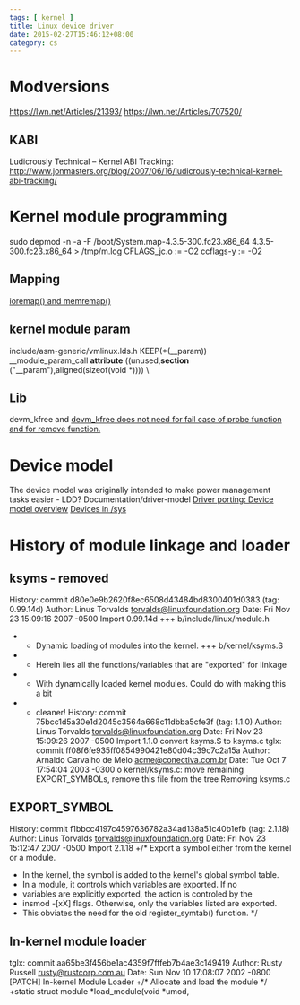 ```yaml
---
tags: [ kernel ] 
title: Linux device driver
date: 2015-02-27T15:46:12+08:00 
category: cs
---
```


# Modversions
https://lwn.net/Articles/21393/
https://lwn.net/Articles/707520/
## KABI 
Ludicrously Technical – Kernel ABI Tracking: http://www.jonmasters.org/blog/2007/06/16/ludicrously-technical-kernel-abi-tracking/

# Kernel module programming
sudo depmod -n -a -F /boot/System.map-4.3.5-300.fc23.x86_64  4.3.5-300.fc23.x86_64 > /tmp/m.log
CFLAGS_jc.o := -O2 
ccflags-y := -O2
## Mapping
[ioremap() and memremap()](https://lwn.net/Articles/653585/)
## kernel module param
include/asm-generic/vmlinux.lds.h
                KEEP(*(__param))                                        \
__module_param_call
__attribute__ ((unused,__section__ ("__param"),aligned(sizeof(void *)))) \
## Lib
devm_kfree and [devm_kfree does not need for fail case of probe function and for remove function.](http://lists.freedesktop.org/archives/dri-devel/2013-May/038943.html)

# Device model
The device model was originally intended to make power management tasks easier - LDD?
Documentation/driver-model
[Driver porting: Device model overview](http://lwn.net/Articles/31185/)
[Devices in /sys](https://lwn.net/Articles/604413/)

# History of module linkage and loader
## ksyms - removed
History: commit d80e0e9b2620f8ec6508d43484bd8300401d0383 (tag: 0.99.14d)
Author: Linus Torvalds <torvalds@linuxfoundation.org>
Date:   Fri Nov 23 15:09:16 2007 -0500
    Import 0.99.14d
+++ b/include/linux/module.h
+ * Dynamic loading of modules into the kernel.
+++ b/kernel/ksyms.S
+ * Herein lies all the functions/variables that are "exported" for linkage
+ * With dynamically loaded kernel modules. Could do with making this a bit 
+ * cleaner!
History: commit 75bcc1d5a30e1d2045c3564a668c11dbba5cfe3f (tag: 1.1.0)
Author: Linus Torvalds <torvalds@linuxfoundation.org>
Date:   Fri Nov 23 15:09:26 2007 -0500
    Import 1.1.0
convert ksyms.S to ksyms.c
tglx: commit ff08f6fe935ff0854990421e80d04c39c7c2a15a
Author: Arnaldo Carvalho de Melo <acme@conectiva.com.br>
Date:   Tue Oct 7 17:54:04 2003 -0300
    o kernel/ksyms.c: move remaining EXPORT_SYMBOLs, remove this file from the tree
Removing ksyms.c
## EXPORT_SYMBOL
History: commit f1bbcc4197c4597636782a34ad138a51c40b1efb (tag: 2.1.18)
Author: Linus Torvalds <torvalds@linuxfoundation.org>
Date:   Fri Nov 23 15:12:47 2007 -0500
    Import 2.1.18
+/* Export a symbol either from the kernel or a module.
+   In the kernel, the symbol is added to the kernel's global symbol table.
+   In a module, it controls which variables are exported.  If no
+   variables are explicitly exported, the action is controled by the 
+   insmod -[xX] flags.  Otherwise, only the variables listed are exported.
+   This obviates the need for the old register_symtab() function.  */  
## In-kernel module loader
tglx: commit aa65be3f456be1ac4359f7fffeb7b4ae3c149419
Author: Rusty Russell <rusty@rustcorp.com.au>
Date:   Sun Nov 10 17:08:07 2002 -0800
    [PATCH] In-kernel Module Loader
+/* Allocate and load the module */
+static struct module *load_module(void *umod,
